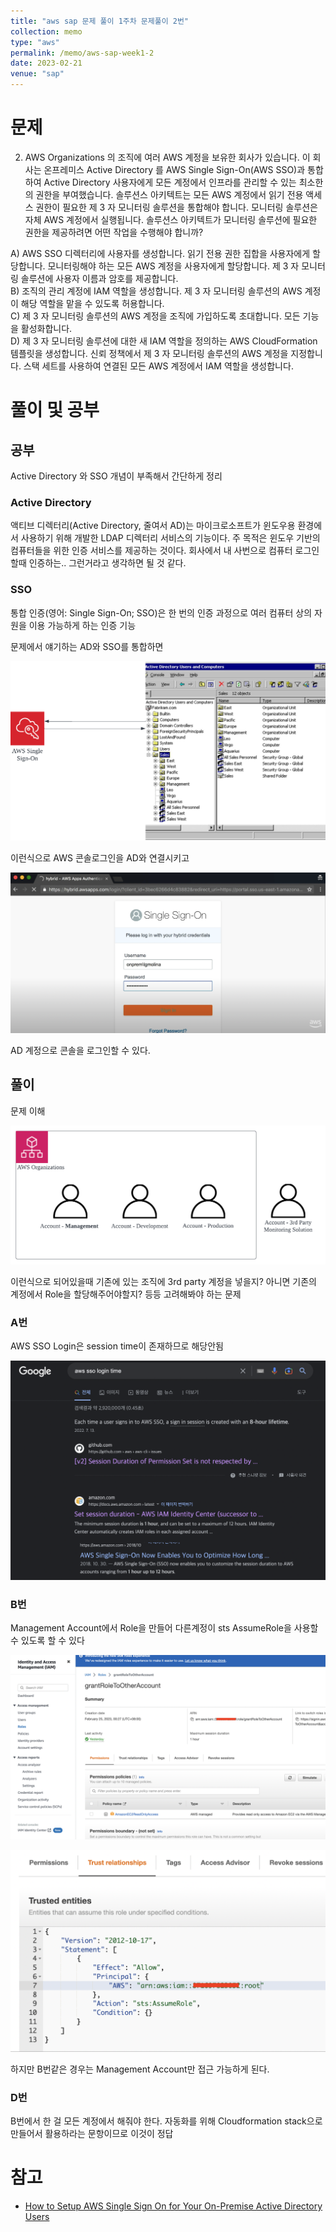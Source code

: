 ```yaml
---
title: "aws sap 문제 풀이 1주차 문제풀이 2번"
collection: memo
type: "aws"
permalink: /memo/aws-sap-week1-2
date: 2023-02-21
venue: "sap"
---
```



# 문제

2) AWS Organizations 의 조직에 여러 AWS 계정을 보유한 회사가 있습니다. 이 회사는 온프레미스
Active Directory 를 AWS Single Sign-On(AWS SSO)과 통합하여 Active Directory 사용자에게 모든
계정에서 인프라를 관리할 수 있는 최소한의 권한을 부여했습니다.
솔루션스 아키텍트는 모든 AWS 계정에서 읽기 전용 액세스 권한이 필요한 제 3 자 모니터링 솔루션을
통합해야 합니다. 모니터링 솔루션은 자체 AWS 계정에서 실행됩니다.
솔루션스 아키텍트가 모니터링 솔루션에 필요한 권한을 제공하려면 어떤 작업을 수행해야 합니까?

A) AWS SSO 디렉터리에 사용자를 생성합니다. 읽기 전용 권한 집합을 사용자에게 할당합니다.
모니터링해야 하는 모든 AWS 계정을 사용자에게 할당합니다. 제 3 자 모니터링 솔루션에 사용자
이름과 암호를 제공합니다.  
B) 조직의 관리 계정에 IAM 역할을 생성합니다. 제 3 자 모니터링 솔루션의 AWS 계정이 해당 역할을
맡을 수 있도록 허용합니다.  
C) 제 3 자 모니터링 솔루션의 AWS 계정을 조직에 가입하도록 초대합니다. 모든 기능을 활성화합니다.  
D) 제 3 자 모니터링 솔루션에 대한 새 IAM 역할을 정의하는 AWS CloudFormation 템플릿을 생성합니다.
신뢰 정책에서 제 3 자 모니터링 솔루션의 AWS 계정을 지정합니다. 스택 세트를 사용하여 연결된
모든 AWS 계정에서 IAM 역할을 생성합니다.


# 풀이 및 공부

## 공부

Active Directory 와 SSO 개념이 부족해서 간단하게 정리

### Active Directory 

액티브 디렉터리(Active Directory, 줄여서 AD)는 마이크로소프트가 윈도우용 환경에서 사용하기 위해 개발한 LDAP 디렉터리 서비스의 기능이다. 주 목적은 윈도우 기반의 컴퓨터들을 위한 인증 서비스를 제공하는 것이다.
회사에서 내 사번으로 컴퓨터 로그인할때 인증하는..  그런거라고 생각하면 될 것 같다.

### SSO 

통합 인증(영어: Single Sign-On; SSO)은 한 번의 인증 과정으로 여러 컴퓨터 상의 자원을 이용 가능하게 하는 인증 기능



문제에서 얘기하는 AD와 SSO를 통합하면 

![](/assets/2023-02-21-22-21-07.png)

이런식으로 AWS 콘솔로그인을 AD와 연결시키고

![](/assets/2023-02-21-21-33-09.png)

AD 계정으로 콘솔을 로그인할 수 있다.

## 풀이

문제 이해

![](/assets/2023-02-26-13-43-46.png)

이런식으로 되어있을때 기존에 있는 조직에 3rd party 계정을 넣을지? 아니면 기존의 계정에서 Role을 할당해주어야할지? 등등 고려해봐야 하는 문제

### A번

AWS SSO Login은 session time이 존재하므로 해당안됨

![](/assets/2023-02-25-00-16-06.png)

### B번

Management Account에서 Role을 만들어 다른계정이 sts AssumeRole을 사용할 수 있도록 할 수 있다

![](/assets/2023-02-26-13-53-29.png)

![](/assets/2023-02-27-21-35-31.png)

하지만 B번같은 경우는 Management Account만 접근 가능하게 된다.

### D번

B번에서 한 걸 모든 계정에서 해줘야 한다. 자동화를 위해 Cloudformation stack으로 만들어서 활용하라는 문항이므로 이것이 정답


# 참고

- [How to Setup AWS Single Sign On for Your On-Premise Active Directory Users](https://www.youtube.com/watch?v=nuPjljOVZmU)